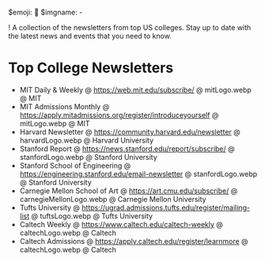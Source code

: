 $emoji: 📃
$imgname: -

! A collection of the newsletters from top US colleges. Stay up to date with the latest news and events that you need to know.

# Top College Newsletters

- MIT Daily & Weekly @ https://web.mit.edu/subscribe/ @ mitLogo.webp @ MIT
- MIT Admissions Monthly @ https://apply.mitadmissions.org/register/introduceyourself @ mitLogo.webp @ MIT
- Harvard Newsletter @ https://community.harvard.edu/newsletter @ harvardLogo.webp @ Harvard University
- Stanford Report @ https://news.stanford.edu/report/subscribe/ @ stanfordLogo.webp @ Stanford University
- Stanford School of Engineering @ https://engineering.stanford.edu/email-newsletter @ stanfordLogo.webp @ Stanford University
- Carnegie Mellon School of Art @ https://art.cmu.edu/subscribe/ @ carnegieMellonLogo.webp @ Carnegie Mellon University
- Tufts University @ https://ugrad.admissions.tufts.edu/register/mailing-list @ tuftsLogo.webp @ Tufts University
- Caltech Weekly @ https://www.caltech.edu/caltech-weekly @ caltechLogo.webp @ Caltech
- Caltech Admissions @ https://apply.caltech.edu/register/learnmore @ caltechLogo.webp @ Caltech